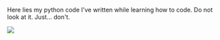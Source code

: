 Here lies my python code I've written while learning how to code. Do not look at it. Just... don't.

![](https://s-media-cache-ak0.pinimg.com/236x/dc/d0/16/dcd01697e1d6314f4dd7d1d29273a13f.jpg)
